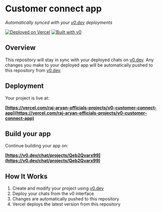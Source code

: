 # Customer connect app

*Automatically synced with your [v0.dev](https://v0.dev) deployments*

[![Deployed on Vercel](https://img.shields.io/badge/Deployed%20on-Vercel-black?style=for-the-badge&logo=vercel)](https://vercel.com/raj-aryan-officials-projects/v0-customer-connect-app)
[![Built with v0](https://img.shields.io/badge/Built%20with-v0.dev-black?style=for-the-badge)](https://v0.dev/chat/projects/Qeb2Qvarx99)

## Overview

This repository will stay in sync with your deployed chats on [v0.dev](https://v0.dev).
Any changes you make to your deployed app will be automatically pushed to this repository from [v0.dev](https://v0.dev).

## Deployment

Your project is live at:

**[https://vercel.com/raj-aryan-officials-projects/v0-customer-connect-app](https://vercel.com/raj-aryan-officials-projects/v0-customer-connect-app)**

## Build your app

Continue building your app on:

**[https://v0.dev/chat/projects/Qeb2Qvarx99](https://v0.dev/chat/projects/Qeb2Qvarx99)**

## How It Works

1. Create and modify your project using [v0.dev](https://v0.dev)
2. Deploy your chats from the v0 interface
3. Changes are automatically pushed to this repository
4. Vercel deploys the latest version from this repository